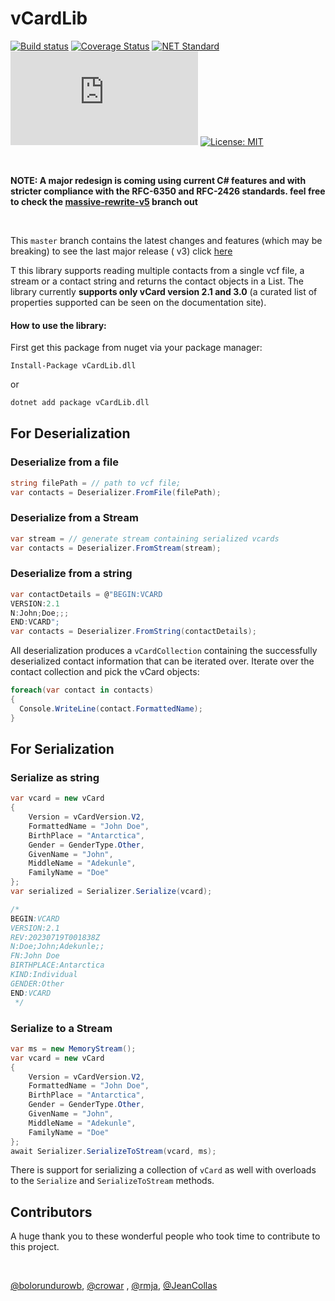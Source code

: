 # vCardLib

[![Build status](https://ci.appveyor.com/api/projects/status/3olgly7hvi6vfnsu/branch/master?svg=true)](https://ci.appveyor.com/project/BolorunduroWinnerTimothy/vcardlib/branch/master)
  [![Coverage Status](https://coveralls.io/repos/github/bolorundurowb/vCardLib/badge.svg?branch=master)](https://coveralls.io/github/bolorundurowb/vCardLib?branch=master)    [![NET Standard](https://img.shields.io/badge/netstandard-2.0-ff66b6.svg)]() [![NuGet Badge](https://buildstats.info/nuget/vcardlib.dll)](https://www.nuget.org/packages/vCardLib.dll) [![License: MIT](https://img.shields.io/badge/License-MIT-yellow.svg)](LICENSE)

<br/>

**NOTE: A major redesign is coming using current C# features and with stricter compliance with the RFC-6350 and RFC-2426
standards. feel free to check
the [massive-rewrite-v5](https://github.com/bolorundurowb/vCardLib/tree/feature/massive-rewrite-v5) branch out**

<br/>

This `master` branch contains the latest changes and features (which may be breaking)  to see the last major release (
v3) click [here](https://github.com/bolorundurowb/vCardLib/tree/v3)

T this library supports reading multiple contacts from a single vcf file, a stream or a contact string and returns the
contact objects in a List. The library currently **supports only vCard version 2.1 and 3.0** (a curated list of
properties supported can be seen on the documentation site).

#### How to use the library:

First get this package from nuget via your package manager:

```
Install-Package vCardLib.dll
```

or

```bash
dotnet add package vCardLib.dll
```

## For Deserialization

### Deserialize from a file

```csharp
string filePath = // path to vcf file;
var contacts = Deserializer.FromFile(filePath);
```

### Deserialize from a Stream

 ```csharp
var stream = // generate stream containing serialized vcards
var contacts = Deserializer.FromStream(stream);
 ```

### Deserialize from a string

 ```csharp
var contactDetails = @"BEGIN:VCARD
VERSION:2.1
N:John;Doe;;;
END:VCARD";
var contacts = Deserializer.FromString(contactDetails);
 ```

All deserialization produces a `vCardCollection` containing the successfully deserialized contact information that can be iterated over. Iterate over the contact collection and pick the vCard objects:

```csharp
foreach(var contact in contacts)
{
  Console.WriteLine(contact.FormattedName);
}
```

## For Serialization

### Serialize as string

```csharp
var vcard = new vCard
{
    Version = vCardVersion.V2,
    FormattedName = "John Doe",
    BirthPlace = "Antarctica",
    Gender = GenderType.Other,
    GivenName = "John",
    MiddleName = "Adekunle",
    FamilyName = "Doe"
};
var serialized = Serializer.Serialize(vcard);

/*
BEGIN:VCARD
VERSION:2.1
REV:20230719T001838Z
N:Doe;John;Adekunle;;
FN:John Doe
BIRTHPLACE:Antarctica
KIND:Individual
GENDER:Other
END:VCARD
 */
```

### Serialize to a Stream

```csharp
var ms = new MemoryStream();
var vcard = new vCard
{
    Version = vCardVersion.V2,
    FormattedName = "John Doe",
    BirthPlace = "Antarctica",
    Gender = GenderType.Other,
    GivenName = "John",
    MiddleName = "Adekunle",
    FamilyName = "Doe"
};
await Serializer.SerializeToStream(vcard, ms);
```

There is support for serializing a collection of `vCard` as well with overloads to the `Serialize` and `SerializeToStream` methods.

## Contributors

A huge thank you to these wonderful people who took time to contribute to this project.

<br/>

[@bolorundurowb](https://github.com/bolorundurowb), [@crowar](https://github.com/crowar)
, [@rmja](https://github.com/rmja), [@JeanCollas](https://github.com/JeanCollas)
